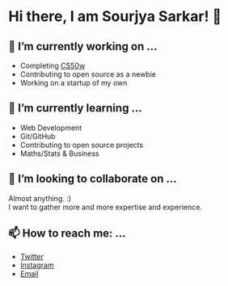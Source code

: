 # Hi there, I am Sourjya Sarkar! 👋

## 🔭 I’m currently working on ...

- Completing [CS50w](https://cs50.harvard.edu/web/2020/)
- Contributing to open source as a newbie
- Working on a startup of my own

## 🌱 I’m currently learning ...

- Web Development
- Git/GitHub
- Contributing to open source projects
- Maths/Stats & Business

## 👯 I’m looking to collaborate on ...

Almost anything. :) <br>
I want to gather more and more expertise and experience.

## 📫 How to reach me: ...

- [Twitter](https://twitter.com/SourjyaSarkar25)
- [Instagram](https://www.instagram.com/sourjya.sarkar/)
- [Email](mailto:sourjyas.work@gmail.com)

<!--
**OrientsVictor/OrientsVictor** is a ✨ _special_ ✨ repository because its `README.md` (this file) appears on your GitHub profile.

Here are some ideas to get you started:

- 🔭 I’m currently working on ...
- 🌱 I’m currently learning ...
- 👯 I’m looking to collaborate on ...
- 🤔 I’m looking for help with ...
- 💬 Ask me about ...
- 📫 How to reach me: ...
- 😄 Pronouns: ...
- ⚡ Fun fact: ...
-->
